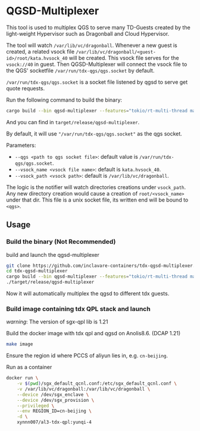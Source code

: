 # QGSD-Multiplexer

This tool is used to multiplex QGS to serve many TD-Guests created by the light-weight
Hypervisor such as Dragonball and Cloud Hypervisor.

The tool will watch `/var/lib/vc/dragonball`. Whenever a new guest is created, a related
vsock file `/var/lib/vc/dragonball/<guest-id>/root/kata.hvsock_40` will be created. This
vsock file serves for the `vsock://40` in guest. Then QGSD-Multiplexer will connect the
vsock file to the QGS' socketfile `/var/run/tdx-qgs/qgs.socket` by default.

`/var/run/tdx-qgs/qgs.socket` is a socket file listened by qgsd to serve get quote requests.

Run the following command to build the binary:

```bash
cargo build --bin qgsd-multiplexer --features="tokio/rt-multi-thread main tokio/macros" --release
```

And you can find in `target/release/qgsd-multiplexer`.

By default, it will use `"/var/run/tdx-qgs/qgs.socket"` as the qgs socket.

Parameters:
- `--qgs <path to qgs socket file>`: default value is `/var/run/tdx-qgs/qgs.socket`.
- `--vsock_name <vsock file name>`: default is `kata.hvsock_40`.
- `--vsock_path <vsock path>`: default is `/var/lib/vc/dragonball`.

The logic is the notifier will watch directories creations under `vsock_path`. Any new directory creation
would cause a creation of `root/<vsock_name>` under that dir. This file is a unix socket file,
its written end will be bound to `<qgs>`.

## Usage

### Build the binary (Not Recommended)

build and launch the qgsd-multiplexer

```bash
git clone https://github.com/inclavare-containers/tdx-qgsd-multiplexer.git
cd tdx-qgsd-multiplexer
cargo build --bin qgsd-multiplexer --features="tokio/rt-multi-thread main tokio/macros" --release
./target/release/qgsd-multiplexer
```

Now it will automatically multiplex the qgsd to different tdx guests.

### Build image containing tdx QPL stack and launch

*warning*: The version of sgx-qpl lib is 1.21

Build the docker image with tdx qpl and qgsd on Anolis8.6. (DCAP 1.21)
```bash
make image
```

Ensure the region id where PCCS of aliyun lies in, e.g. `cn-beijing`.

Run as a container
```bash
docker run \
    -v $(pwd)/sgx_default_qcnl.conf:/etc/sgx_default_qcnl.conf \
    -v /var/lib/vc/dragonball:/var/lib/vc/dragonball \
    --device /dev/sgx_enclave \
    --device /dev/sgx_provision \
    --privileged \
    --env REGION_ID=cn-beijing \
    -d \
    xynnn007/al3-tdx-qpl:yunqi-4
```
